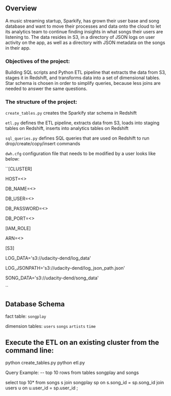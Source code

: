 ## Overview
A music streaming startup, Sparkify, has grown their user base and song database and want to move their processes and data onto the cloud to let its analytics team to continue finding insights in what songs their users are listening to.
The data resides in S3, in a directory of JSON logs on user activity on the app, as well as a directory with JSON metadata on the songs in their app.

### Objectives of the project:

Building SQL scripts and Python ETL pipeline that extracts the data from S3, stages it in Redshift, and transforms data into a set of dimensional tables.
Star schema is chosen in order to simplify queries, because less joins are needed to answer the same questions.

### The structure of the project:

`create_tables.py` creates the Sparkify star schema in Redshift

`etl.py` defines the ETL pipeline, extracts data from S3, loads into staging tables on Redshift, inserts into analytics tables on Redshift

`sql_queries.py` defines SQL queries that are used on Redshift to run drop/create/copy/insert commands

`dwh.cfg` configuration file that needs to be modified by a user looks like below:


``[CLUSTER]

HOST=<>

DB_NAME=<>

DB_USER=<>

DB_PASSWORD=<>


DB_PORT=<>

[IAM_ROLE]

ARN=<>

[S3]

LOG_DATA='s3://udacity-dend/log_data'

LOG_JSONPATH='s3://udacity-dend/log_json_path.json'

SONG_DATA='s3://udacity-dend/song_data'

``

## Database Schema
fact table:
`songplay` 

dimension tables:
`users`
`songs`
`artists`
`time`

## Execute the ETL on an existing cluster from the command line:

python create_tables.py
python etl.py


Query Example:
-- top 10 rows from tables songplay and songs

select top  10* from songs s join songplay sp on s.song_id = sp.song_id join users u on u.user_id = sp.user_id ;
